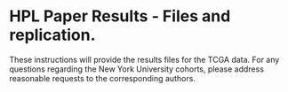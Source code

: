 # HPL Paper Results - Files and replication.
These instructions will provide the results files for the TCGA data. For any questions regarding the  New York University cohorts, please address reasonable requests to the corresponding authors.


